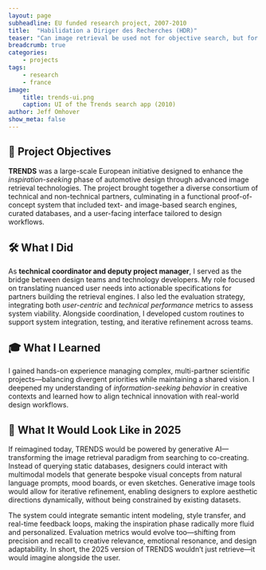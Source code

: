 ```yaml
---
layout: page
subheadline: EU funded research project, 2007-2010
title:  "Habilidation a Diriger des Recherches (HDR)"
teaser: "Can image retrieval be used not for objective search, but for inspiration finding?"
breadcrumb: true
categories:
    - projects
tags:
    - research
    - france
image:
    title: trends-ui.png
    caption: UI of the Trends search app (2010)
author: Jeff Omhover
show_meta: false
---
```

## 🚀 Project Objectives

**TRENDS** was a large-scale European initiative designed to enhance the *inspiration-seeking* phase of automotive design through advanced image retrieval technologies. The project brought together a diverse consortium of technical and non-technical partners, culminating in a functional proof-of-concept system that included text- and image-based search engines, curated databases, and a user-facing interface tailored to design workflows.

## 🛠️ What I Did

As **technical coordinator and deputy project manager**, I served as the bridge between design teams and technology developers. My role focused on translating nuanced user needs into actionable specifications for partners building the retrieval engines. I also led the evaluation strategy, integrating both *user-centric* and *technical performance* metrics to assess system viability. Alongside coordination, I developed custom routines to support system integration, testing, and iterative refinement across teams.

## 🎓 What I Learned

I gained hands-on experience managing complex, multi-partner scientific projects—balancing divergent priorities while maintaining a shared vision. I deepened my understanding of *information-seeking behavior* in creative contexts and learned how to align technical innovation with real-world design workflows.

## 🔮 What It Would Look Like in 2025

If reimagined today, TRENDS would be powered by generative AI—transforming the image retrieval paradigm from searching to co-creating. Instead of querying static databases, designers could interact with multimodal models that generate bespoke visual concepts from natural language prompts, mood boards, or even sketches. Generative image tools would allow for iterative refinement, enabling designers to explore aesthetic directions dynamically, without being constrained by existing datasets.

The system could integrate semantic intent modeling, style transfer, and real-time feedback loops, making the inspiration phase radically more fluid and personalized. Evaluation metrics would evolve too—shifting from precision and recall to creative relevance, emotional resonance, and design adaptability. In short, the 2025 version of TRENDS wouldn’t just retrieve—it would imagine alongside the user.
